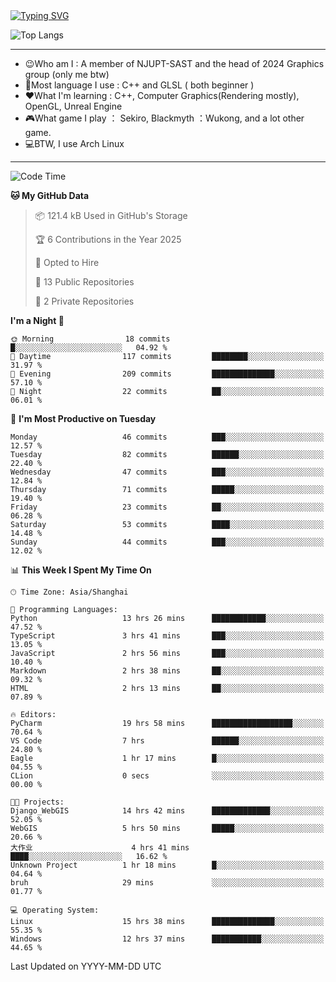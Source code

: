 <a href="https://git.io/typing-svg">
  <img src="https://readme-typing-svg.demolab.com?font=Fira+Code&pause=1000&random=false&width=435&separator=%3D&lines=std%3A%3Aprintln(%22Hello,+world!%22);" alt="Typing SVG" />
</a>

![Top Langs](https://github-readme-stats.vercel.app/api/top-langs/?username=FOTH0626&theme=transparent)

---

- 😉Who am I : A member of NJUPT-SAST and the head of 2024 Graphics group (only me btw)
- 📖Most language I use : C++ and GLSL ( both beginner )
- ❤What I'm learning : C++, Computer Graphics(Rendering mostly), OpenGL, Unreal Engine
- 🎮What game I play ： Sekiro, Blackmyth ：Wukong, and a lot other game.
- 💻BTW, I use Arch Linux
---
<!--START_SECTION:waka-->
![Code Time](http://img.shields.io/badge/Code%20Time-66%20hrs%2045%20mins-blue)

**🐱 My GitHub Data** 

> 📦 121.4 kB Used in GitHub's Storage 
 > 
> 🏆 6 Contributions in the Year 2025
 > 
> 💼 Opted to Hire
 > 
> 📜 13 Public Repositories 
 > 
> 🔑 2 Private Repositories 
 > 
**I'm a Night 🦉** 

```text
🌞 Morning                18 commits          █░░░░░░░░░░░░░░░░░░░░░░░░   04.92 % 
🌆 Daytime                117 commits         ████████░░░░░░░░░░░░░░░░░   31.97 % 
🌃 Evening                209 commits         ██████████████░░░░░░░░░░░   57.10 % 
🌙 Night                  22 commits          ██░░░░░░░░░░░░░░░░░░░░░░░   06.01 % 
```
📅 **I'm Most Productive on Tuesday** 

```text
Monday                   46 commits          ███░░░░░░░░░░░░░░░░░░░░░░   12.57 % 
Tuesday                  82 commits          ██████░░░░░░░░░░░░░░░░░░░   22.40 % 
Wednesday                47 commits          ███░░░░░░░░░░░░░░░░░░░░░░   12.84 % 
Thursday                 71 commits          █████░░░░░░░░░░░░░░░░░░░░   19.40 % 
Friday                   23 commits          ██░░░░░░░░░░░░░░░░░░░░░░░   06.28 % 
Saturday                 53 commits          ████░░░░░░░░░░░░░░░░░░░░░   14.48 % 
Sunday                   44 commits          ███░░░░░░░░░░░░░░░░░░░░░░   12.02 % 
```


📊 **This Week I Spent My Time On** 

```text
🕑︎ Time Zone: Asia/Shanghai

💬 Programming Languages: 
Python                   13 hrs 26 mins      ████████████░░░░░░░░░░░░░   47.52 % 
TypeScript               3 hrs 41 mins       ███░░░░░░░░░░░░░░░░░░░░░░   13.05 % 
JavaScript               2 hrs 56 mins       ███░░░░░░░░░░░░░░░░░░░░░░   10.40 % 
Markdown                 2 hrs 38 mins       ██░░░░░░░░░░░░░░░░░░░░░░░   09.32 % 
HTML                     2 hrs 13 mins       ██░░░░░░░░░░░░░░░░░░░░░░░   07.89 % 

🔥 Editors: 
PyCharm                  19 hrs 58 mins      ██████████████████░░░░░░░   70.64 % 
VS Code                  7 hrs               ██████░░░░░░░░░░░░░░░░░░░   24.80 % 
Eagle                    1 hr 17 mins        █░░░░░░░░░░░░░░░░░░░░░░░░   04.55 % 
CLion                    0 secs              ░░░░░░░░░░░░░░░░░░░░░░░░░   00.00 % 

🐱‍💻 Projects: 
Django_WebGIS            14 hrs 42 mins      █████████████░░░░░░░░░░░░   52.05 % 
WebGIS                   5 hrs 50 mins       █████░░░░░░░░░░░░░░░░░░░░   20.66 % 
大作业                      4 hrs 41 mins       ████░░░░░░░░░░░░░░░░░░░░░   16.62 % 
Unknown Project          1 hr 18 mins        █░░░░░░░░░░░░░░░░░░░░░░░░   04.64 % 
bruh                     29 mins             ░░░░░░░░░░░░░░░░░░░░░░░░░   01.77 % 

💻 Operating System: 
Linux                    15 hrs 38 mins      ██████████████░░░░░░░░░░░   55.35 % 
Windows                  12 hrs 37 mins      ███████████░░░░░░░░░░░░░░   44.65 % 
```


 Last Updated on YYYY-MM-DD UTC
<!--END_SECTION:waka-->
